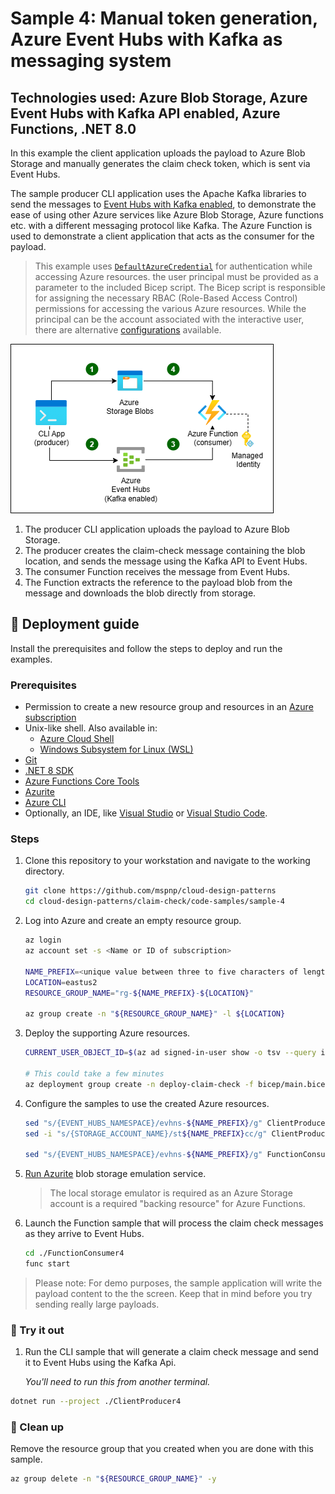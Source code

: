 # Sample 4: Manual token generation, Azure Event Hubs with Kafka as messaging system

## Technologies used: Azure Blob Storage, Azure Event Hubs with Kafka API enabled, Azure Functions, .NET 8.0

In this example the client application uploads the payload to Azure Blob Storage and manually generates the claim check token, which is sent via Event Hubs.

The sample producer CLI application uses the Apache Kafka libraries to send the messages to [Event Hubs with Kafka enabled](https://learn.microsoft.com/azure/event-hubs/event-hubs-create-kafka-enabled), to demonstrate the ease of using other Azure services like Azure Blob Storage, Azure functions etc. with a different messaging protocol like Kafka. The Azure Function is used to demonstrate a client application that acts as the consumer for the payload.

> This example uses [`DefaultAzureCredential`](https://learn.microsoft.com/dotnet/azure/sdk/authentication/#defaultazurecredential) for authentication while accessing Azure resources. the user principal must be provided as a parameter to the included Bicep script. The Bicep script is responsible for assigning the necessary RBAC (Role-Based Access Control) permissions for accessing the various Azure resources. While the principal can be the account associated with the interactive user, there are alternative [configurations](https://learn.microsoft.com/dotnet/azure/sdk/authentication/?tabs=command-line#exploring-the-sequence-of-defaultazurecredential-authentication-methods) available.

![A diagram showing a client CLI application acting as a producer and an Azure Function as the consumer, with Azure Blob Storage serving as the data store and Event Hubs as the messaging syste. The producer uploads the payload to Blob Storage, manually creates the claim-check message containing the blob location, and sends the message using the Kafka API to Event Hubs. The consumer Function receives the message from Event Hubs, extracts the reference, and dowloads the blob from the storage account.](images/sample-4-diagram.png)

1. The producer CLI application uploads the payload to Azure Blob Storage.
1. The producer creates the claim-check message containing the blob location, and sends the message using the Kafka API to Event Hubs.
1. The consumer Function receives the message from Event Hubs.
1. The Function extracts the reference to the payload blob from the message and downloads the blob directly from storage.

## :rocket: Deployment guide

Install the prerequisites and follow the steps to deploy and run the examples.

### Prerequisites

- Permission to create a new resource group and resources in an [Azure subscription](https://azure.com/free)
- Unix-like shell. Also available in:
  - [Azure Cloud Shell](https://shell.azure.com/)
  - [Windows Subsystem for Linux (WSL)](https://learn.microsoft.com/windows/wsl/install)
- [Git](https://git-scm.com/downloads)
- [.NET 8 SDK](https://dotnet.microsoft.com/download/dotnet/8.0)
- [Azure Functions Core Tools](https://learn.microsoft.com/azure/azure-functions/functions-run-local#install-the-azure-functions-core-tools)
- [Azurite](/azure/storage/common/storage-use-azurite)
- [Azure CLI](https://learn.microsoft.com/cli/azure/install-azure-cli)
- Optionally, an IDE, like  [Visual Studio](https://visualstudio.microsoft.com/downloads/) or [Visual Studio Code](https://code.visualstudio.com/).

### Steps

1. Clone this repository to your workstation and navigate to the working directory.

   ```bash
   git clone https://github.com/mspnp/cloud-design-patterns
   cd cloud-design-patterns/claim-check/code-samples/sample-4
   ```

1. Log into Azure and create an empty resource group.

   ```bash
   az login
   az account set -s <Name or ID of subscription>

   NAME_PREFIX=<unique value between three to five characters of length>
   LOCATION=eastus2
   RESOURCE_GROUP_NAME="rg-${NAME_PREFIX}-${LOCATION}"

   az group create -n "${RESOURCE_GROUP_NAME}" -l ${LOCATION}

   ```

1. Deploy the supporting Azure resources.

   ```bash
   CURRENT_USER_OBJECT_ID=$(az ad signed-in-user show -o tsv --query id)

   # This could take a few minutes
   az deployment group create -n deploy-claim-check -f bicep/main.bicep -g "${RESOURCE_GROUP_NAME}" -p namePrefix=$NAME_PREFIX principalId=$CURRENT_USER_OBJECT_ID
   ```

1. Configure the samples to use the created Azure resources.

   ```bash
   sed "s/{EVENT_HUBS_NAMESPACE}/evhns-${NAME_PREFIX}/g" ClientProducer4/appsettings.json.template >ClientProducer4/appsettings.json
   sed -i "s/{STORAGE_ACCOUNT_NAME}/st${NAME_PREFIX}cc/g" ClientProducer4/appsettings.json

   sed "s/{EVENT_HUBS_NAMESPACE}/evhns-${NAME_PREFIX}/g" FunctionConsumer4/local.settings.json.template > FunctionConsumer4/local.settings.json
   ```

1. [Run Azurite](https://learn.microsoft.com/azure/storage/common/storage-use-azurite#run-azurite) blob storage emulation service.

   > The local storage emulator is required as an Azure Storage account is a required "backing resource" for Azure Functions.

1. Launch the Function sample that will process the claim check messages as they arrive to Event Hubs.

   ```bash
   cd ./FunctionConsumer4
   func start
   ```

  > Please note: For demo purposes, the sample application will write the payload content to the the screen. Keep that in mind before you try sending really large payloads.

### :checkered_flag: Try it out

1. Run the CLI sample that will generate a claim check message and send it to Event Hubs using the Kafka Api.

   _You'll need to run this from another terminal._

  ```bash
  dotnet run --project ./ClientProducer4
  ```

### :broom: Clean up

Remove the resource group that you created when you are done with this sample.

```bash
az group delete -n "${RESOURCE_GROUP_NAME}" -y
```
